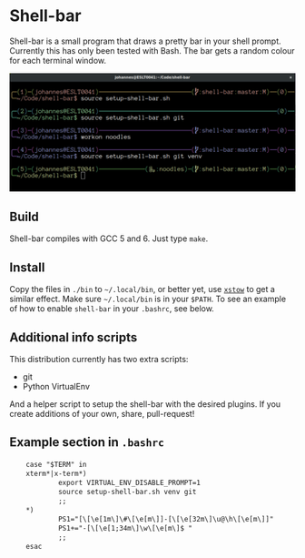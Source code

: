Shell-bar
=========

Shell-bar is a small program that draws a pretty bar in your shell prompt.
Currently this has only been tested with Bash. The bar gets a random colour for
each terminal window.

![screenshot](screenshot.png)

Build
-----

Shell-bar compiles with GCC 5 and 6. Just type `make`.

Install
-------

Copy the files in `./bin` to `~/.local/bin`, or better yet, use
[`xstow`](http://xstow.sourceforge.net) to get a similar effect. Make sure
`~/.local/bin` is in your `$PATH`. To see an example of how to enable
`shell-bar` in your `.bashrc`, see below.

Additional info scripts
-----------------------

This distribution currently has two extra scripts:

- git
- Python VirtualEnv

And a helper script to setup the shell-bar with the desired plugins. If you
create additions of your own, share, pull-request!

Example section in `.bashrc`
----------------------------

        case "$TERM" in
        xterm*|x-term*)
                export VIRTUAL_ENV_DISABLE_PROMPT=1
                source setup-shell-bar.sh venv git
                ;;
        *)
                PS1="[\[\e[1m\]\#\[\e[m\]]-[\[\e[32m\]\u@\h\[\e[m\]]"
                PS1+="-[\[\e[1;34m\]\w\[\e[m\]$ "
                ;;
        esac

